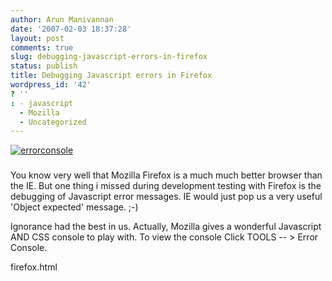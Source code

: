 ```yaml
---
author: Arun Manivannan
date: '2007-02-03 18:37:28'
layout: post
comments: true
slug: debugging-javascript-errors-in-firefox
status: publish
title: Debugging Javascript errors in Firefox
wordpress_id: '42'
? ''
: - javascript
  - Mozilla
  - Uncategorized
---
```


[![errorconsole][1]][2]

###  [ ][3]

You know very well that Mozilla Firefox is a much much better browser than the
IE. But one thing i missed during development testing with Firefox is the
debugging of Javascript error messages. IE would just pop us a very useful
'Object expected' message. ;-)

Ignorance had the best in us. Actually, Mozilla gives a wonderful Javascript
AND CSS console to play with. To view the console Click TOOLS -- > Error
Console.

   [1]: http://beanpicks.wordpress.com/files/2007/02/errorconsole.png

   [2]: http://beanpicks.wordpress.com/files/2007/02/errorconsole.png
(errorconsole)

   [3]: http://beanpicks.blogspot.com/2007/01/debugging-javascript-errors-in-
firefox.html


